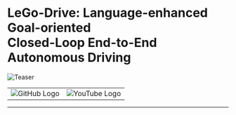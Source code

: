 # LeGo-Drive: Language-enhanced Goal-oriented <br> Closed-Loop End-to-End Autonomous Driving

![Teaser](/assests/teaser-wide.png)

<table align="center" border="0">
    <tr>
        <td align="center">
            <a href="https://anantagrg.github.io/Imagine-2-Drive.github.io/" style="text-decoration: none;">
                <img src="https://img.shields.io/badge/Project_Page-4CAF50?style=for-the-badge&logoColor=white&logo=github" alt="GitHub Logo">
            </a>
        </td>
<!--         <td align="center">
            <a href="https://arxiv.org/abs/2403.20116" style="text-decoration: none;">
                <img src="https://img.shields.io/badge/ArXiv-000000?style=for-the-badge&logoColor=white&logo=arxiv" alt="ArXiv Logo">
            </a>
        </td> -->
        <td align="center">
            <a href="https://www.youtube.com/watch?v=56etmpWrnFg" style="text-decoration: none;">
                <img src="https://img.shields.io/badge/Demo_Video-FF0000?style=for-the-badge&logo=youtube&logoColor=white" alt="YouTube Logo">
            </a>
        </td>
    </tr>
</table>

<hr>

